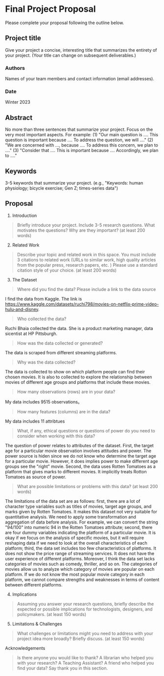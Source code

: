 # Final Project Proposal

Please complete your proposal following the outline below.

## Project title

Give your project a concise, interesting title that summarizes the entirety of your project. (Your title can change on subsequent deliverables.)

### Authors

Names of your team members and contact information (email addresses).
### Date

Winter 2023
## Abstract

No more than three sentences that summarize your project. Focus on the very most important aspects. For example: (1) "Our main question is .... This question is important because .... To address the question, we will ...." (2) "We are concerned with ..., because .... To address this concern, we plan to ...." (3) "Consider that .... This is important because .... Accordingly, we plan to ...."

## Keywords

3-5 keywords that summarize your project.
(e.g., "Keywords: human physiology; bicycle exercise; Gen Z; times-series data")

## Proposal

1. Introduction  

> Briefly introduce your project.  Include 3-5 research questions. What motivates the questions? Why are they important? (at least 200 words)

2. Related Work  

> Describe your topic and related work in this space. You must include 3 citations to related work (URLs to similar work, high quality articles from the popular press, research papers, etc. ) Please use a standard citation style of your choice. (at least 200 words)

3. The Dataset

> Where did you find the data? Please include a link to the data source

I find the data from Kaggle. The link is https://www.kaggle.com/datasets/ruchi798/movies-on-netflix-prime-video-hulu-and-disney.

> Who collected the data?  

Ruchi Bhaia collected the data. She is a product marketing manager, data sicentist at HP Pittsburgh.

> How was the data collected or generated?  

The data is scraped from different streaming platforms.

> Why was the data collected?  

The data is collected to show on which platform people can find their chosen movies. It is also to collected to explore the relationship between movies of different age groups and platforms that include these movies.

>How many observations (rows) are in your data?  

My data includes 9515 observations。

> How many features (columns) are in the data?  

My data includes 11 attribtues

> What, if any, ethical questions or questions of power do you need to consider when working with this data?  

The question of power relates to attributes of the dataset. First, the target age for a particular movie observation involves attitudes and power. The power source is hiden since we do not know who determine the target age for a particular movie. However, it does implies power to make different age groups see the "right" movie. Second, the data uses Rotten Tomatoes as a platform that gives marks to different movies. It implicitly treats Rotton Tomatoes as source of power.

> What are possible limitations or problems with this data?   (at least 200 words)

The limitations of the data set are as follows: first, there are a lot of character type variables such as titles of movies, target age groups, and marks given by Rotten Tomatoes. It makes this dataset not very suitable for quantitative analysis. We need to apply some transformation and aggregation of data before analysis. For example, we can convert the string "94/100" into numeric 94 in the Rotten Tomatoes attribute; second, there are four dummy variables indicating the platform of a particular movie. It is okay if we focus on the analysis of specific movies, but it will require reshaping data if we need to look at the overall characteristics of each platform; third, the data set includes too few characteristics of platforms. It does not show the price range of streaming services. It does not have the user experience of different platforms. Moreover, I think the data set lacks categories of movies such as comedy, thriller, and so on. The categories of movies allow us to analyze which category of movies are popular on each platform. If we do not know the most popular movie category in each platform, we cannot compare strengths and weaknesses in terms of content between different platforms.

4. Implications

> Assuming you answer your research questions, briefly describe the expected or possible implications for technologists, designers, and policymakers. (at least 150 words)

5. Limitations & Challenges
>What challenges or limitations might you need to address with your project idea more broadly? Briefly discuss. (at least 150 words)

Acknowledgements
> Is there anyone you would like to thank? A librarian who helped you with your research? A Teaching Assistant? A friend who helped you find your data? Say thank you in this section.
